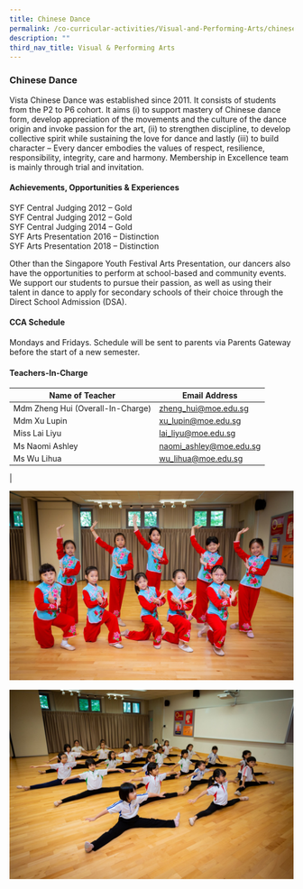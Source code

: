 ```yaml
---
title: Chinese Dance
permalink: /co-curricular-activities/Visual-and-Performing-Arts/chinese-dance/
description: ""
third_nav_title: Visual & Performing Arts
---
```

### Chinese Dance

Vista Chinese Dance was established since 2011. It consists of students from the P2 to P6 cohort. It aims (i) to support mastery of Chinese dance form, develop appreciation of the movements and the culture of the dance origin and invoke passion for the art, (ii) to strengthen discipline, to develop collective spirit while sustaining the love for dance and lastly (iii) to build character – Every dancer embodies the values of respect, resilience, responsibility, integrity, care and harmony. Membership in Excellence team is mainly through trial and invitation.

#### Achievements, Opportunities & Experiences

SYF Central Judging 2012 – Gold <br>
SYF Central Judging 2012 – Gold <br>
SYF Central Judging 2014 – Gold <br>
SYF Arts Presentation 2016 – Distinction <br>
SYF Arts Presentation 2018 – Distinction <br>

Other than the Singapore Youth Festival Arts Presentation, our dancers also have the opportunities to perform at school-based and community events. We support our students to pursue their passion, as well as using their talent in dance to apply for secondary schools of their choice through the Direct School Admission (DSA).

#### CCA Schedule
Mondays and Fridays. Schedule will be sent to parents via Parents Gateway before the start of a new semester.

#### Teachers-In-Charge

| Name of Teacher | Email Address |
|---|---|
| Mdm Zheng Hui (Overall-In-Charge) | [zheng_hui@moe.edu.sg](mailto:zheng_hui@moe.edu.sg) |
| Mdm Xu Lupin | [xu_lupin@moe.edu.sg](mailto:xu_lupin@moe.edu.sg) |
| Miss Lai Liyu |[lai_liyu@moe.edu.sg](mailto:lai_liyu@moe.edu.sg)  |
|Ms Naomi Ashley |[naomi_ashley@moe.edu.sg](mailto:naomi_ashley@moe.edu.sg)  |
|Ms Wu Lihua |[wu_lihua@moe.edu.sg](mailto:wu_lihua@moe.edu.sg)  |
|

![](/images/chinese%20dance%201.jpg)

![](/images/chinese%20dance%202.jpg)